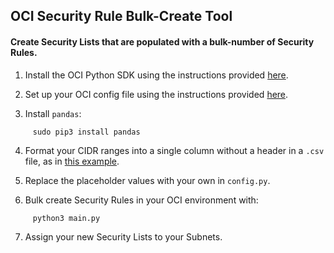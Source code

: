 ## OCI Security Rule Bulk-Create Tool

#### Create Security Lists that are populated with a bulk-number of Security Rules.

1. Install the OCI Python SDK using the instructions provided [here](https://docs.oracle.com/en-us/iaas/tools/python/2.45.1/installation.html).

2. Set up your OCI config file using the instructions provided [here](https://docs.oracle.com/en-us/iaas/Content/API/Concepts/sdkconfig.htm#SDK_and_CLI_Configuration_File).

3. Install `pandas`:
```
     sudo pip3 install pandas
```
4. Format your CIDR ranges into a single column without a header in a `.csv` file, as in [this example](cidrs_demo.csv).

5. Replace the placeholder values with your own in `config.py`.

6. Bulk create Security Rules in your OCI environment with:
```
     python3 main.py
```
7. Assign your new Security Lists to your Subnets.
